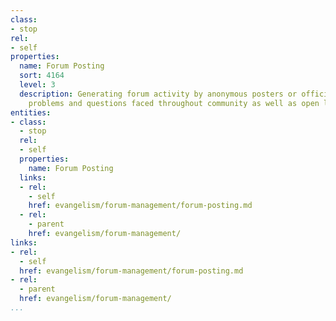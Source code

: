 ```yaml
---
class:
- stop
rel:
- self
properties:
  name: Forum Posting
  sort: 4164
  level: 3
  description: Generating forum activity by anonymous posters or officially with common
    problems and questions faced throughout community as well as open landscape.
entities:
- class:
  - stop
  rel:
  - self
  properties:
    name: Forum Posting
  links:
  - rel:
    - self
    href: evangelism/forum-management/forum-posting.md
  - rel:
    - parent
    href: evangelism/forum-management/
links:
- rel:
  - self
  href: evangelism/forum-management/forum-posting.md
- rel:
  - parent
  href: evangelism/forum-management/
...
```

